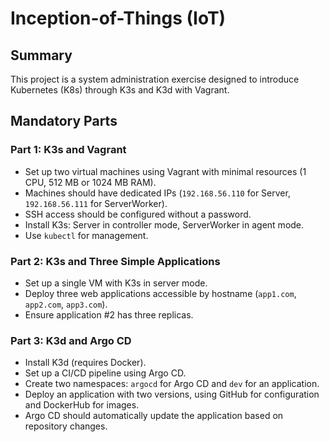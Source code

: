 # Inception-of-Things (IoT)

## Summary
This project is a system administration exercise designed to introduce Kubernetes (K8s) through K3s and K3d with Vagrant.

## Mandatory Parts

### Part 1: K3s and Vagrant
- Set up two virtual machines using Vagrant with minimal resources (1 CPU, 512 MB or 1024 MB RAM).
- Machines should have dedicated IPs (`192.168.56.110` for Server, `192.168.56.111` for ServerWorker).
- SSH access should be configured without a password.
- Install K3s: Server in controller mode, ServerWorker in agent mode.
- Use `kubectl` for management.

### Part 2: K3s and Three Simple Applications
- Set up a single VM with K3s in server mode.
- Deploy three web applications accessible by hostname (`app1.com`, `app2.com`, `app3.com`).
- Ensure application #2 has three replicas.

### Part 3: K3d and Argo CD
- Install K3d (requires Docker).
- Set up a CI/CD pipeline using Argo CD.
- Create two namespaces: `argocd` for Argo CD and `dev` for an application.
- Deploy an application with two versions, using GitHub for configuration and DockerHub for images.
- Argo CD should automatically update the application based on repository changes.

